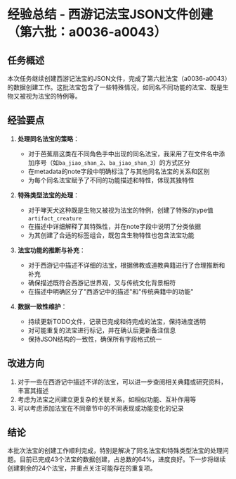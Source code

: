 # 经验总结 - 西游记法宝JSON文件创建（第六批：a0036-a0043）

## 任务概述
本次任务继续创建西游记法宝的JSON文件，完成了第六批法宝（a0036-a0043）的数据创建工作。这批法宝包含了一些特殊情况，如同名不同功能的法宝、既是生物又被视为法宝的特例等。

## 经验要点

1. **处理同名法宝的策略**：
   - 对于芭蕉扇这类在不同角色手中出现的同名法宝，我采用了在文件名中添加序号（如`ba_jiao_shan_2`、`ba_jiao_shan_3`）的方式区分
   - 在metadata的note字段中明确标注了与其他同名法宝的关系和区别
   - 为每个同名法宝赋予了不同的功能描述和特性，体现其独特性

2. **特殊类型法宝的处理**：
   - 对于哮天犬这种既是生物又被视为法宝的特例，创建了特殊的type值`artifact_creature`
   - 在描述中详细解释了其特殊性，并在note字段中说明了分类依据
   - 为其创建了合适的标签组合，既包含生物特性也包含法宝功能

3. **法宝功能的推断与补充**：
   - 对于西游记中描述不详细的法宝，根据佛教或道教典籍进行了合理推断和补充
   - 确保描述既符合西游记世界观，又与传统文化背景相符
   - 在描述中明确区分了"西游记中的描述"和"传统典籍中的功能"

4. **数据一致性维护**：
   - 持续更新TODO文件，记录已完成和待完成的法宝，保持进度透明
   - 对可能重复的法宝进行标记，并在确认后更新备注信息
   - 保持JSON结构的一致性，确保所有字段格式统一

## 改进方向

1. 对于一些在西游记中描述不详的法宝，可以进一步查阅相关典籍或研究资料，丰富其描述
2. 考虑为法宝之间建立更复杂的关联关系，如相似功能、互补作用等
3. 可以考虑添加法宝在不同章节中的不同表现或功能变化的记录

## 结论
本批次法宝的创建工作顺利完成，特别是解决了同名法宝和特殊类型法宝的处理问题。目前已完成43个法宝的数据创建，占总数的64%，进度良好。下一步将继续创建剩余的24个法宝，并重点关注可能存在的重复项。 